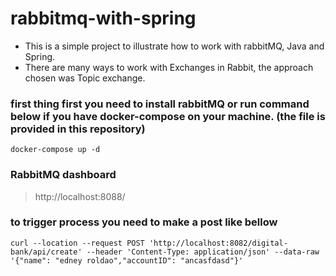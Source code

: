 # rabbitmq-with-spring

- This is a simple project to illustrate how to work with rabbitMQ, Java and Spring.
- There are many ways to work with Exchanges in Rabbit, the approach chosen was Topic exchange.


### first thing first you need to install rabbitMQ or run command below if you have docker-compose on your machine. (the file is provided in this repository)
```
docker-compose up -d
```
### RabbitMQ dashboard
> http://localhost:8088/

### to trigger process you need to make a post like bellow
```
curl --location --request POST 'http://localhost:8082/digital-bank/api/create' --header 'Content-Type: application/json' --data-raw '{"name": "edney roldao","accountID": "ancasfdasd"}'
```